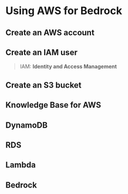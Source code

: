 # Using AWS for Bedrock

## Create an AWS account

## Create an IAM user

> IAM: **Identity and Access Management**

## Create an S3 bucket

## Knowledge Base for AWS

## DynamoDB

## RDS

## Lambda

## Bedrock
